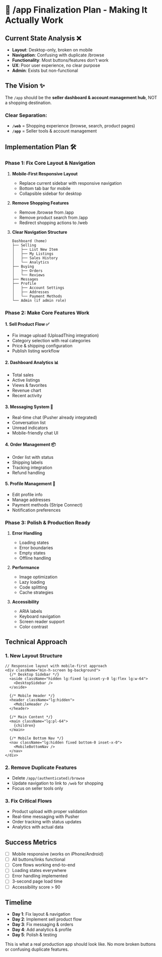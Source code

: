 # 🎯 /app Finalization Plan - Making It Actually Work

## Current State Analysis ❌
- **Layout**: Desktop-only, broken on mobile
- **Navigation**: Confusing with duplicate /browse 
- **Functionality**: Most buttons/features don't work
- **UX**: Poor user experience, no clear purpose
- **Admin**: Exists but non-functional

## The Vision ✨
The `/app` should be the **seller dashboard & account management hub**, NOT a shopping destination.

### Clear Separation:
- **`/web`** = Shopping experience (browse, search, product pages)
- **`/app`** = Seller tools & account management

## Implementation Plan 🛠️

### Phase 1: Fix Core Layout & Navigation
1. **Mobile-First Responsive Layout**
   - Replace current sidebar with responsive navigation
   - Bottom tab bar for mobile
   - Collapsible sidebar for desktop
   
2. **Remove Shopping Features**
   - Remove /browse from /app
   - Remove product search from /app
   - Redirect shopping actions to /web

3. **Clear Navigation Structure**
   ```
   Dashboard (home)
   ├── Selling
   │   ├── List New Item
   │   ├── My Listings
   │   ├── Sales History
   │   └── Analytics
   ├── Buying
   │   ├── Orders
   │   └── Reviews
   ├── Messages
   ├── Profile
   │   ├── Account Settings
   │   ├── Addresses
   │   └── Payment Methods
   └── Admin (if admin role)
   ```

### Phase 2: Make Core Features Work

#### 1. Sell Product Flow ✅
- Fix image upload (UploadThing integration)
- Category selection with real categories
- Price & shipping configuration
- Publish listing workflow

#### 2. Dashboard Analytics 📊
- Total sales
- Active listings
- Views & favorites
- Revenue chart
- Recent activity

#### 3. Messaging System 💬
- Real-time chat (Pusher already integrated)
- Conversation list
- Unread indicators
- Mobile-friendly chat UI

#### 4. Order Management 📦
- Order list with status
- Shipping labels
- Tracking integration
- Refund handling

#### 5. Profile Management 👤
- Edit profile info
- Manage addresses
- Payment methods (Stripe Connect)
- Notification preferences

### Phase 3: Polish & Production Ready

1. **Error Handling**
   - Loading states
   - Error boundaries
   - Empty states
   - Offline handling

2. **Performance**
   - Image optimization
   - Lazy loading
   - Code splitting
   - Cache strategies

3. **Accessibility**
   - ARIA labels
   - Keyboard navigation
   - Screen reader support
   - Color contrast

## Technical Approach

### 1. New Layout Structure
```tsx
// Responsive layout with mobile-first approach
<div className="min-h-screen bg-background">
  {/* Desktop Sidebar */}
  <aside className="hidden lg:fixed lg:inset-y-0 lg:flex lg:w-64">
    <DesktopSidebar />
  </aside>
  
  {/* Mobile Header */}
  <header className="lg:hidden">
    <MobileHeader />
  </header>
  
  {/* Main Content */}
  <main className="lg:pl-64">
    {children}
  </main>
  
  {/* Mobile Bottom Nav */}
  <nav className="lg:hidden fixed bottom-0 inset-x-0">
    <MobileBottomNav />
  </nav>
</div>
```

### 2. Remove Duplicate Features
- Delete `/app/(authenticated)/browse`
- Update navigation to link to `/web` for shopping
- Focus on seller tools only

### 3. Fix Critical Flows
- Product upload with proper validation
- Real-time messaging with Pusher
- Order tracking with status updates
- Analytics with actual data

## Success Metrics
- [ ] Mobile responsive (works on iPhone/Android)
- [ ] All buttons/links functional
- [ ] Core flows working end-to-end
- [ ] Loading states everywhere
- [ ] Error handling implemented
- [ ] 3-second page load time
- [ ] Accessibility score > 90

## Timeline
- **Day 1**: Fix layout & navigation
- **Day 2**: Implement sell product flow
- **Day 3**: Fix messaging & orders
- **Day 4**: Add analytics & profile
- **Day 5**: Polish & testing

This is what a real production app should look like. No more broken buttons or confusing duplicate features.
